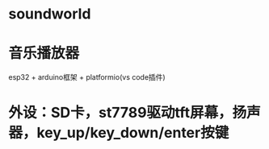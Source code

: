 # soundworld
# 音乐播放器
esp32 + arduino框架 + platformio(vs code插件)
# 外设：SD卡，st7789驱动tft屏幕，扬声器，key_up/key_down/enter按键


